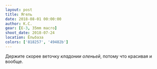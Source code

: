 ```yaml
---
layout: post
title: Ягель
date: 2018-08-01 00:00:00
author: К.С.
gear: [E-3, 35mm macro]
shoot_date: 2018-07-24
location: Ёльбаза
colors: ['818257', '49482b']
---
```

Держите скорее веточку _кладонии оленьей_, потому что красивая и вообще.
